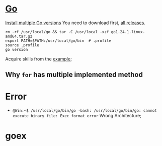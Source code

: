 # [Go](https://go.dev/learn/)
[Install multiple Go versions](https://go.dev/doc/manage-install)
You need to download first, [all releases](https://go.dev/dl/).
```
rm -rf /usr/local/go && tar -C /usr/local -xzf go1.24.1.linux-amd64.tar.gz
export PATH=$PATH:/usr/local/go/bin  # .profile
source .profile
go version
```
Acquire skills from the [example](https://gobyexample.com/);

## Why `for` has multiple implemented method


# Error
- `@Win:~$ /usr/local/go/bin/go
-bash: /usr/local/go/bin/go: cannot execute binary file: Exec format error`
Wrong Architecture;
# goex
